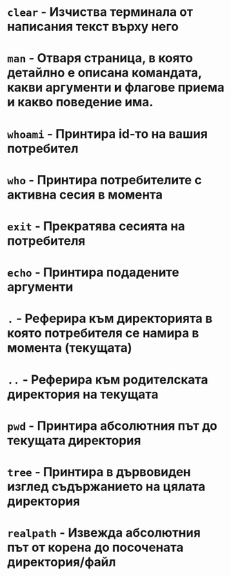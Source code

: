 # `clear` - Изчиства терминала от написания текст върху него 

# `man` <argument> - Отваря страница, в която детайлно е описана командата, какви аргументи и флагове приема и какво поведение има.

# `whoami` - Принтира id-то на вашия потребител

# `who` - Принтира потребителите с активна сесия в момента

# `exit` - Прекратява сесията на потребителя

# `echo` <argument> - Принтира подадените аргументи

# `.` - Реферира към директорията в която потребителя се намира в момента (текущата)

# `..` - Реферира към родителската директория на текущата

# `pwd` - Принтира абсолютния път до текущата директория

# `tree` - Принтира в дървовиден изглед съдържанието на цялата директория

# `realpath` - Извежда абсолютния път от корена до посочената директория/файл

